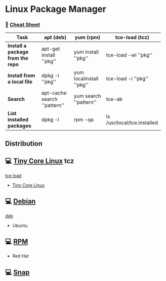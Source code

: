 

# Linux Package Manager



### :tada: [Cheat Sheet](http://wiki.tinycorelinux.net/wiki:package_management_cheat_sheet)

| Task | apt (deb) | yum (rpm) | tce-load (tcz)|
|------|-----------|-----------|---------------|
|**Install a package from the repo**|apt-get install ''pkg''|yum install ''pkg''|tce-load -wi ''pkg''|
|**Install from a local file**|dpkg -i ''pkg''|yum localinstall ''pkg''|tce-load -i ''pkg''|
|**Search**|apt-cache search ''pattern''|yum search ''pattern''|tce-ab |
|**List installed packages**|dpkg -l|rpm -qa|ls /usr/local/tce.installed|

## Distribution

## :computer: [Tiny Core Linux](tinycorelinux.net) **tcz**

[tce load](http://wiki.tinycorelinux.net/wiki:install_apps)

* [Tiny Core Linux](tinycorelinux.net)


## :computer: [Debian](https://doc.ubuntu-fr.org/dpkg)

[deb](https://doc.ubuntu-fr.org/dpkg)

* Ubuntu

## :computer: [RPM]()

* Red Hat


## :computer: [Snap]()


